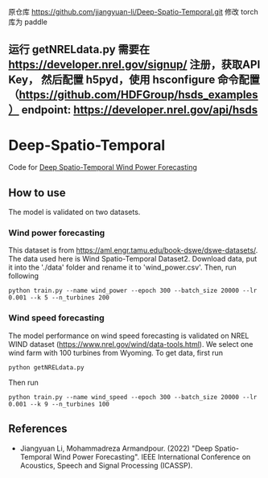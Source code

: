 原仓库 https://github.com/jiangyuan-li/Deep-Spatio-Temporal.git
修改 torch 库为 paddle

运行 getNRELdata.py 需要在 https://developer.nrel.gov/signup/ 注册，获取API Key，
然后配置 h5pyd，使用 hsconfigure 命令配置（https://github.com/HDFGroup/hsds_examples）
endpoint: https://developer.nrel.gov/api/hsds
------------------------------

# Deep-Spatio-Temporal
Code for [Deep Spatio-Temporal Wind Power Forecasting](https://arxiv.org/abs/2109.14530)
## How to use
The model is validated on two datasets.
### Wind power forecasting
This dataset is from https://aml.engr.tamu.edu/book-dswe/dswe-datasets/. The data used here is Wind Spatio-Temporal Dataset2. Download data, put it into the './data' folder and rename it to 'wind_power.csv'. Then, run following
```
python train.py --name wind_power --epoch 300 --batch_size 20000 --lr 0.001 --k 5 --n_turbines 200
```

### Wind speed forecasting
The model performance on wind speed forecasting is validated on NREL WIND dataset (https://www.nrel.gov/wind/data-tools.html). We select one wind farm with 100 turbines from Wyoming. To get data, first run
```
python getNRELdata.py
```
Then run
```
python train.py --name wind_speed --epoch 300 --batch_size 20000 --lr 0.001 --k 9 --n_turbines 100
```

## References
* Jiangyuan Li, Mohammadreza Armandpour. (2022) "Deep Spatio-Temporal Wind Power Forecasting". IEEE International Conference on Acoustics, Speech and Signal Processing (ICASSP).
